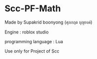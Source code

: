 # Scc-PF-Math
Made by Supakrid boonyong (ศุภกฤต บุญยงค์)

Engine : roblox studio

programming language : Lua

Use only for Project of Scc


